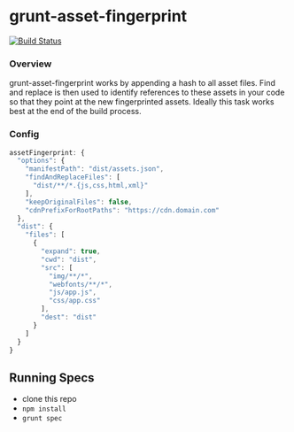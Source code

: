 # grunt-asset-fingerprint

[![Build Status](https://travis-ci.org/testdouble/grunt-asset-fingerprint.png?branch=main)](https://travis-ci.org/testdouble/grunt-asset-fingerprint)

### Overview

grunt-asset-fingerprint works by appending a hash to all asset files. Find and replace is then used to identify references to these assets in your code so that they point at the new fingerprinted assets. Ideally this task works best at the end of the build process.

### Config

```js
assetFingerprint: {
  "options": {
    "manifestPath": "dist/assets.json",
    "findAndReplaceFiles": [
      "dist/**/*.{js,css,html,xml}"
    ],
    "keepOriginalFiles": false,
    "cdnPrefixForRootPaths": "https://cdn.domain.com"
  },
  "dist": {
    "files": [
      {
        "expand": true,
        "cwd": "dist",
        "src": [
          "img/**/*",
          "webfonts/**/*",
          "js/app.js",
          "css/app.css"
        ],
        "dest": "dist"
      }
    ]
  }
}
```
## Running Specs

* clone this repo
* `npm install`
* `grunt spec`
